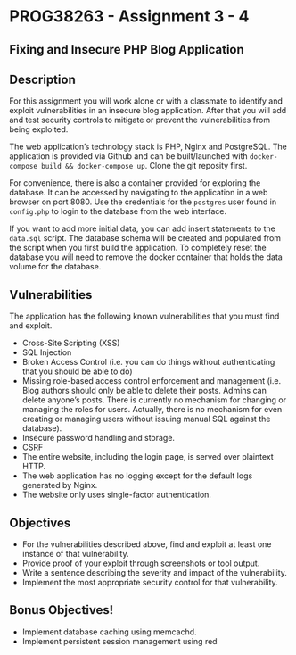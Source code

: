 # PROG38263 - Assignment 3 - 4
## Fixing and Insecure PHP Blog Application

## Description

For this assignment you will work alone or with a classmate to identify and exploit vulnerabilities in an insecure blog application. After that you will add and test security controls to mitigate or prevent the vulnerabilities from being exploited.

The web application’s technology stack is PHP, Nginx and PostgreSQL. The application is provided via Github and can be built/launched with <code>docker-compose build && docker-compose up</code>. Clone the git reposity first. 

For convenience, there is also a container provided for exploring the database. It can be accessed by navigating to the application in a web browser on port 8080. Use the credentials for the <code>postgres</code> user found in <code>config.php</code> to login to the database from the web interface.

If you want to add more initial data, you can add insert statements to the <code>data.sql</code> script. The database schema will be created and populated from the script when you first build the application. To completely reset the database you will need to remove the docker container that holds the data volume for the database.

## Vulnerabilities

The application has the following known vulnerabilities that you must find and exploit.

* Cross-Site Scripting (XSS)
* SQL Injection
* Broken Access Control (i.e. you can do things without authenticating that you should be able to do)
* Missing role-based access control enforcement and management (i.e. Blog authors should only be able to delete their posts. Admins can delete anyone’s posts. There is currently no mechanism for changing or managing the roles for users. Actually, there is no mechanism for even creating or managing users without issuing manual SQL against the database).
* Insecure password handling and storage.
* CSRF
* The entire website, including the login page, is served over plaintext HTTP.
* The web application has no logging except for the default logs generated by Nginx.
* The website only uses single-factor authentication.

## Objectives

* For the vulnerabilities described above, find and exploit at least one instance of that vulnerability. 
* Provide proof of your exploit through screenshots or tool output.
* Write a sentence describing the severity and impact of the vulnerability.
* Implement the most appropriate security control for that vulnerability.

## Bonus Objectives!

* Implement database caching using memcachd. 
* Implement persistent session management using red
